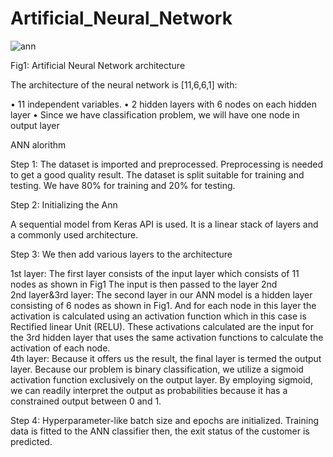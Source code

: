 # Artificial_Neural_Network

![ann](https://user-images.githubusercontent.com/66326769/147590402-08d772b0-25d6-4f43-b32a-ea2a87476e4d.png)

Fig1: Artificial Neural Network architecture

The architecture of the neural network is [11,6,6,1] with: 

•	11 independent variables. 
•	2 hidden layers with 6 nodes on each hidden layer
•	Since we have classification problem, we will have one node in output layer  

ANN alorithm

Step 1: The dataset is imported and preprocessed. Preprocessing is needed to get a good quality result. The dataset is split suitable for training and testing. We have 80% for training and 20% for testing. 

Step 2: Initializing the Ann 

A sequential model from Keras API is used. It is a linear stack of layers and a commonly used architecture.

Step 3: We then add various layers to the architecture 

1st layer: The first layer consists of the input layer which consists of 11 nodes as shown in   Fig1 The input is then passed to the layer 2nd  
2nd layer&3rd layer: The second layer in our ANN model is a hidden layer consisting of 6 nodes as shown in Fig1. And for each node in this layer the activation is calculated using an activation function which in this case is Rectified linear Unit (RELU). These activations calculated are the input for the 3rd hidden layer that uses the same activation functions to calculate the activation of each node.   
4th layer:  Because it offers us the result, the final layer is termed the output layer. Because our problem is binary classification, we utilize a sigmoid activation function exclusively on the output layer. By employing sigmoid, we can readily interpret the output as probabilities because it has a constrained output between 0 and 1.

Step 4:  Hyperparameter-like batch size and epochs are initialized. Training data is fitted to the ANN classifier then, the exit status of the customer is predicted.  
